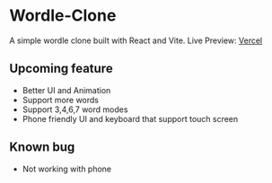 # Wordle-Clone

A simple wordle clone built with React and Vite.
Live Preview: [Vercel]("https://wordle-clone-mauve.vercel.app/")

## Upcoming feature
- Better UI and Animation
- Support more words
- Support 3,4,6,7 word modes
- Phone friendly UI and keyboard that support touch screen

## Known bug
- Not working with phone
